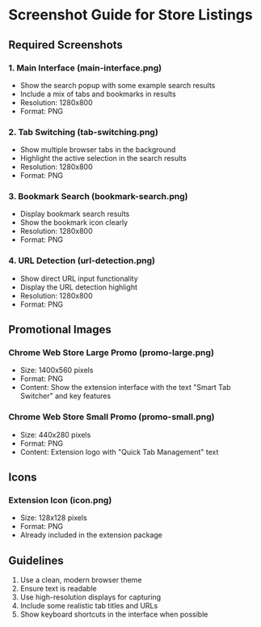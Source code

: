 # Screenshot Guide for Store Listings

## Required Screenshots

### 1. Main Interface (main-interface.png)
- Show the search popup with some example search results
- Include a mix of tabs and bookmarks in results
- Resolution: 1280x800
- Format: PNG

### 2. Tab Switching (tab-switching.png)
- Show multiple browser tabs in the background
- Highlight the active selection in the search results
- Resolution: 1280x800
- Format: PNG

### 3. Bookmark Search (bookmark-search.png)
- Display bookmark search results
- Show the bookmark icon clearly
- Resolution: 1280x800
- Format: PNG

### 4. URL Detection (url-detection.png)
- Show direct URL input functionality
- Display the URL detection highlight
- Resolution: 1280x800
- Format: PNG

## Promotional Images

### Chrome Web Store Large Promo (promo-large.png)
- Size: 1400x560 pixels
- Format: PNG
- Content: Show the extension interface with the text "Smart Tab Switcher" and key features

### Chrome Web Store Small Promo (promo-small.png)
- Size: 440x280 pixels
- Format: PNG
- Content: Extension logo with "Quick Tab Management" text

## Icons

### Extension Icon (icon.png)
- Size: 128x128 pixels
- Format: PNG
- Already included in the extension package

## Guidelines
1. Use a clean, modern browser theme
2. Ensure text is readable
3. Use high-resolution displays for capturing
4. Include some realistic tab titles and URLs
5. Show keyboard shortcuts in the interface when possible 